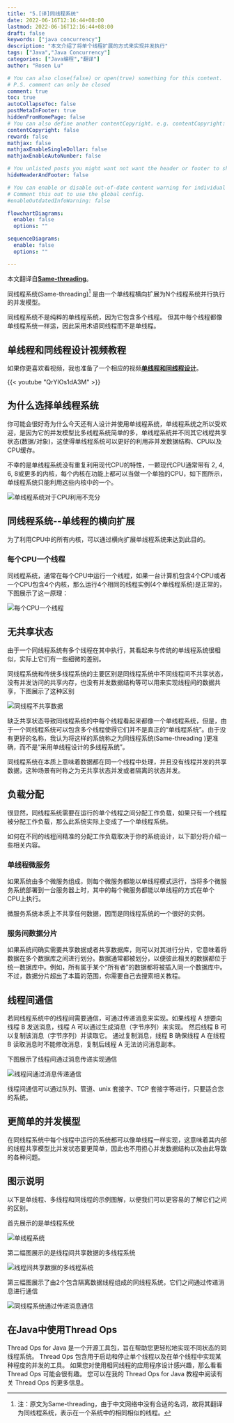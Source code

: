 ```yaml
---
title: "5.[译]同线程系统"
date: 2022-06-16T12:16:44+08:00
lastmod: 2022-06-16T12:16:44+08:00
draft: false
keywords: ["java concurrency"]
description: "本文介绍了将单个线程扩展的方式来实现并发执行"
tags: ["Java","Java Concurrency"]
categories: ["Java编程","翻译"]
author: "Rosen Lu"

# You can also close(false) or open(true) something for this content.
# P.S. comment can only be closed
comment: true
toc: true
autoCollapseToc: false
postMetaInFooter: true
hiddenFromHomePage: false
# You can also define another contentCopyright. e.g. contentCopyright: "This is another copyright."
contentCopyright: false
reward: false
mathjax: false
mathjaxEnableSingleDollar: false
mathjaxEnableAutoNumber: false

# You unlisted posts you might want not want the header or footer to showS
hideHeaderAndFooter: false

# You can enable or disable out-of-date content warning for individual post.
# Comment this out to use the global config.
#enableOutdatedInfoWarning: false

flowchartDiagrams:
  enable: false
  options: ""

sequenceDiagrams: 
  enable: false
  options: ""

---
```


本文翻译自[**Same-threading**](https://jenkov.com/tutorials/java-concurrency/same-threading.html)。

同线程系统(Same-threading)[^1] 是由一个单线程横向扩展为N个线程系统并行执行的并发模型。

同线程系统不是纯粹的单线程系统，因为它包含多个线程。 但其中每个线程都像单线程系统一样运，因此采用术语同线程而不是单线程。

<!--more-->

## 单线程和同线程设计视频教程

如果你更喜欢看视频，我也准备了一个相应的视频[**单线程和同线程设计**](https://www.youtube.com/watch?v=QrYIOs1dA3M&list=PLL8woMHwr36EDxjUoCzboZjedsnhLP1j4&index=22)。

{{< youtube "QrYIOs1dA3M" >}}

## 为什么选择单线程系统

你可能会很好奇为什么今天还有人设计并使用单线程系统，单线程系统之所以受欢迎，是因为它的并发模型比多线程系统简单的多，单线程系统并不同其它线程共享状态(数据/对象)，这使得单线程系统可以更好的利用非并发数据结构、CPU以及CPU缓存。

不幸的是单线程系统没有重复利用现代CPU的特性，一颗现代CPU通常带有 2, 4, 6, 8或更多的内核，每个内核在功能上都可以当做一个单独的CPU，如下图所示，单线程系统只能利用这些内核中的一个。

![单线程系统对于CPU利用不充分](/blog_img/java-concurrency/same-threading/same-threading-0.png "单线程系统对于CPU利用不充分")

## 同线程系统--单线程的横向扩展

为了利用CPU中的所有内核，可以通过横向扩展单线程系统来达到此目的。

### 每个CPU一个线程

同线程系统，通常在每个CPU中运行一个线程，如果一台计算机包含4个CPU或者一个CPU包含4个内核，那么运行4个相同的线程实例(4个单线程系统)是正常的，下图展示了这一原理：

![每个CPU一个线程](/blog_img/java-concurrency/same-threading/same-threading-0-1.png "每个CPU一个线程")  

## 无共享状态

由于一个同线程系统有多个线程在其中执行，其看起来与传统的单线程系统很相似，实际上它们有一些细微的差别。

同线程系统和传统多线程系统的主要区别是同线程系统中不同线程间不共享状态，没有并发访问的共享内存，也没有并发数据结构等可以用来实现线程间的数据共享，下图展示了这种区别

![同线程不共享数据](/blog_img/java-concurrency/same-threading/same-threading-4.png "同线程不共享数据")  

缺乏共享状态导致同线程系统的中每个线程看起来都像一个单线程系统，但是，由于一个同线程系统可以包含多个线程使得它们并不是真正的“单线程系统”。由于没有更好的名称，我认为将这样的系统称之为同线程系统(Same-threading )更准确，而不是“采用单线程设计的多线程系统”。

同线程系统在本质上意味着数据都在同一个线程中处理，并且没有线程并发的共享数据，这种场景有时称之为无共享状态并发或者隔离的状态并发。

## 负载分配

很显然，同线程系统需要在运行的单个线程之间分配工作负载，如果只有一个线程被分配工作负载，那么此系统实际上变成了一个单线程系统。

如何在不同的线程间精准的分配工作负载取决于你的系统设计，以下部分将介绍一些相关内容。

### 单线程微服务

如果系统由多个微服务组成，则每个微服务都能以单线程模式运行，当将多个微服务系统部署到一台服务器上时，其中的每个微服务都能以单线程的方式在单个CPU上执行。

微服务系统本质上不共享任何数据，因而是同线程系统的一个很好的实例。

### 服务间数据分片

如果系统间确实需要共享数据或者共享数据库，则可以对其进行分片，它意味着将数据在多个数据库之间进行划分。数据通常都被划分，以便彼此相关的数据都位于统一数据库中。例如，所有属于某个“所有者”的数据都将被插入同一个数据库中。不过，数据分片超出了本篇的范围，你需要自己去搜索相关教程。

## 线程间通信

若同线程系统中的线程间需要通信，可通过传递消息来实现。如果线程 A 想要向线程 B 发送消息，线程 A 可以通过生成消息（字节序列）来实现。 然后线程 B 可以复制该消息（字节序列）并读取它。 通过复制消息，线程 B 确保线程 A 在线程 B 读取消息时不能修改消息，复制后线程 A 无法访问消息副本。

下图展示了线程间通过消息传递实现通信

![线程间通过消息传递通信](/blog_img/java-concurrency/same-threading/same-threading-5.png "线程间通过消息传递通信")  

线程间通信可以通过队列、管道、unix 套接字、TCP 套接字等进行，只要适合您的系统。

## 更简单的并发模型

在同线程系统中每个线程中运行的系统都可以像单线程一样实现，这意味着其内部的线程共享模型比并发状态要更简单，因此也不用担心并发数据结构以及由此导致的各种问题。

## 图示说明

以下是单线程、多线程和同线程的示例图解，以便我们可以更容易的了解它们之间的区别。

首先展示的是单线程系统

![单线程系统](/blog_img/java-concurrency/same-threading/same-threading-1.png "单线程系统")  

第二幅图展示的是线程间共享数据的多线程系统

![线程间共享数据的多线程系统](/blog_img/java-concurrency/same-threading/same-threading-2.png "线程间共享数据的多线程系统")  

第三幅图展示了由2个包含隔离数据线程组成的同线程系统，它们之间通过传递消息进行通信

![同线程系统通过传递消息通信](/blog_img/java-concurrency/same-threading/same-threading-3.png "同线程系统通过传递消息通信")  

## 在Java中使用Thread Ops

Thread Ops for Java 是一个开源工具包，旨在帮助您更轻松地实现不同状态的同线程系统。 Thread Ops 包含用于启动和停止单个线程以及在单个线程中实现某种程度的并发的工具。 如果您对使用相同线程的应用程序设计感兴趣，那么看看 Thread Ops 可能会很有趣。 您可以在我的 Thread Ops for Java 教程中阅读有关 Thread Ops 的更多信息。



[^1]:注：原文为Same-threading，由于中文网络中没有合适的名词，故将其翻译为同线程系统，表示在一个系统中的相同相似的线程。
